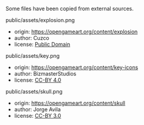 Some files have been copied from external sources.


public/assets/explosion.png
* origin: https://opengameart.org/content/explosion
* author: Cuzco
* license: [Public Domain](https://creativecommons.org/publicdomain/zero/1.0/)

public/assets/key.png
* origin: https://opengameart.org/content/key-icons
* author: BizmasterStudios
* license: [CC-BY 4.0](https://creativecommons.org/licenses/by/4.0/)

public/assets/skull.png
* origin: https://opengameart.org/content/skull
* author: Jorge Avila
* license: [CC-BY 3.0](https://creativecommons.org/licenses/by/3.0/)
